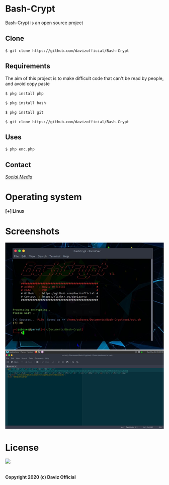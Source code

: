 # Bash-Crypt
Bash-Crypt is an open source project 
## Clone
```
$ git clone https://github.com/davizofficial/Bash-Crypt
```
## Requirements
The aim of this project is to make difficult code that can't be read by people, and avoid copy paste
```
$ pkg install php
```
```
$ pkg install bash
```
```
$ pkg install git 
```
```
$ git clone https://github.com/davizofficial/Bash-Crypt
```
## Uses
```
$ php enc.php
```

## Contact
*[Social Media](https://linktr.ee/davizarva)*

# Operating system
<b> [+] Linux
# Screenshots
<img src="bin/img/script.jpg">
<img src="bin/img/code.png">
<h1> License </h1>
<img src="img/wtfpl.png">

<br>Copyright 2020 (c) Daviz Official
